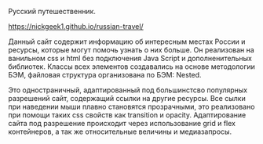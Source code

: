 Русский путешественник.

https://nickgeek1.github.io/russian-travel/

Данный сайт содержит информацию об интересным местах России и ресурсы, которые могут помочь узнать о них больше.
Он реализован на ванильном css и html без подключения Java Script и дополненительных библиотек.
Классы всех элементов создавались на основе методологии БЭМ, файловая структура организована по БЭМ: Nested.

Это одностраничный, адаптированный под большинстсво популярных разрешений сайт, содержащий ссылки на другие ресурсы. 
Все сылки при наведении мыши плавно становятся прозрачными, 
это реализовано при помощи таких css свойств как transition и opacity.
Адаптирование сайта под разрешение происходит через использование grid и flex контейнеров, а так же относительные величины и медиазапросы.


